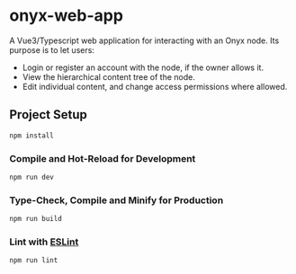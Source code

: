 # onyx-web-app

A Vue3/Typescript web application for interacting with an Onyx node. Its
purpose is to let users:
- Login or register an account with the node, if the owner allows it.
- View the hierarchical content tree of the node.
- Edit individual content, and change access permissions where allowed.

## Project Setup

```sh
npm install
```

### Compile and Hot-Reload for Development

```sh
npm run dev
```

### Type-Check, Compile and Minify for Production

```sh
npm run build
```

### Lint with [ESLint](https://eslint.org/)

```sh
npm run lint
```
